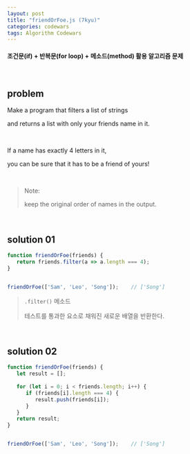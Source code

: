 ```yaml
---
layout: post
title: "friendOrFoe.js (7kyu)"
categories: codewars
tags: Algorithm Codewars
---
```


#### 조건문(if) + 반복문(for loop) + 메소드(method) 활용 알고리즘 문제

<br>

## problem

Make a program that filters a list of strings

and returns a list with only your friends name in it.

<br>

If a name has exactly 4 letters in it,

you can be sure that it has to be a friend of yours!

<br>

> Note:
>
> keep the original order of names in the output.

<br>

## solution 01

```javascript
function friendOrFoe(friends) {
   return friends.filter(a => a.length === 4);
}


friendOrFoe(['Sam', 'Leo', 'Song']);	// ['Song']
```

> `.filter()` 메소드
>
> 테스트를 통과한 요소로 채워진 새로운 배열을 반환한다.

<br>

## solution 02

```javascript
function friendOrFoe(friends) {
   let result = [];
   
   for (let i = 0; i < friends.length; i++) {
      if (friends[i].length === 4) {
         result.push(friends[i]);
      }
   }
   return result;
}


friendOrFoe(['Sam', 'Leo', 'Song']);	// ['Song']
```


